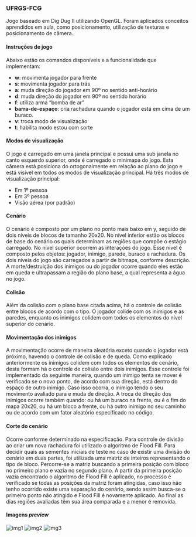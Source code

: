 ### UFRGS-FCG

Jogo baseado em Dig Dug II utilizando OpenGL. Foram aplicados conceitos aprendidos em aula, como posicionamento, utilização de texturas e posicionamento de câmera. 

#### Instruções de jogo
Abaixo estão os comandos disponíveis e a funcionalidade que implementam:
- **w**: movimenta jogador  para frente
- **s**: movimenta jogador para trás
- **a**: muda direção do jogador em 90º no sentido anti-horário
- **d**: muda direção do jogador em 90º no sentido horário
- **f**: utiliza arma “bomba de ar”
- **barra-de-espaço**: cria rachadura quando o jogador está em cima de um buraco.
- **v**: troca modo de visualização
- **t**: habilita modo estou com sorte

#### Modos de visualização
O jogo é carregado em uma janela principal e possui uma sub janela no canto esquerdo superior, onde é carregado o minimapa do jogo. Esta câmera está posiciona do ortogonalmente em relação ao plano do jogo e está visível em todos os modos de visualização principal.
Há três modos de visualização principal:
 - Em 1º pessoa
 - Em 3º pessoa
 - Visão aérea (por padrão)

#### Cenário
O cenário é composto por um plano no ponto mais baixo em y, seguido de dois níveis de blocos de tamanho 20x20. No nível inferior estão os blocos de base do cenário os quais determinam as regiões que compõe o estágio carregado. No nível superior ocorrem as interações do jogo. Esse nível é composto pelos objetos: jogador, inimigo, parede, buraco e rachadura. Os dois níveis do jogo são carregados a partir de bitmaps, conforme descrição.
A morte/destruição dos inimigos ou do jogador ocorre quando eles estão em queda e ultrapassam a região do plano base, a qual representa a água no jogo. 

#### Colisão
Além da colisão com o plano base citada acima, há o controle de colisão entre blocos de acordo com o tipo. O jogador colide com os inimigos e as paredes, enquanto os inimigos colidem com todos os elementos do nível superior do cenário.

#### Movimentação dos inimigos
A movimentação ocorre de maneira aleatória exceto quando o jogador está próximo, havendo o controle de colisão e de queda. Como explicado anteriormente os inimigos colidem com todos os elementos de cenário, desta formam há o controle de colisão entre dois inimigos. Esse controle foi implementado da seguinte maneira, quando um inimigo tenta se mover é verificado se o novo ponto, de acordo com sua direção, está dentro do espaço de outro inimigo. Caso isso ocorra, o inimigo tendo o seu movimento avaliado para e muda de direção.
A troca de direção dos inimigos ocorre também quando: ou há um buraco na frente, ou é o fim do mapa 20x20, ou há um bloco a frente, ou há outro inimigo no seu caminho ou de acordo com um fator aleatório especificado no código. 

#### Corte do cenário
Ocorre conforme determinado na especificação.
Para controle de divisão ao criar um nova rachadura foi utilizado o algoritmo de Flood Fill. Para decidir quais as sementes iniciais de teste no caso de existir uma divisão do cenário em duas partes, foi utilizada uma matriz de inteiros representando o tipo de bloco. Percorre-se a matriz buscando a primeira posição com bloco no primeiro plano e vazia no segundo plano. A partir da primeira posição vazia encontrado o algoritmo de Flood Fill é aplicado, no processo é verificado se todas as posições da matriz foram atingidas, caso isso não tenho ocorrido existe uma separação do cenário, sendo assim busca-se o primeiro ponto não atingido e Flood Fill é novamente aplicado. Ao final as dias regiões avaliadas têm sua área comparada e a menor é removida.

#### Imagens *preview*

![img1](https://dl.dropboxusercontent.com/s/xg2dib2dhmntqqa/fcg_1.png?dl=0)
![img2](https://dl.dropboxusercontent.com/s/8k63g0q79ojek8p/fcg_2.png?dl=0)
![img3](https://dl.dropboxusercontent.com/s/b6hcgeak95ksi58/fcg_3.png?dl=0)
